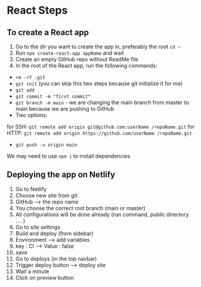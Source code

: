 # React Steps

## To create a React app

1. Go to the dir you want to create the app in, preferably the root `cd ~`
2. Run `npx create-react-app appName` and wait
3. Create an empty GitHub repo without ReadMe file
4. In the root of the React app, run the following commands:

* `rm -rf .git`
* `git init` (you can skip this two steps because git initialize it for me)
* `git add .`
* `git commit -m "first commit"`
* `git branch -m main` - we are changing the main branch from master to main because we are pushing to GitHub
* Two options:

for SSH: `git remote add origin git@github.com:userName /repoName.git`
for HTTP: `git remote add origin https://github.com/userName /repoName.git`
* `git push -u origin main`

We may need to use `npm i` to install dependencies

## Deploying the app on Netlify

1. Go to Netlify
2. Choose new site from git
3. GitHub --> the repo name
4. You choose the correct root branch (main or master)
5. All configurations will be done already (run command, public directory .... )
6. Go to site settings
7. Build and deploy (from sidebar)
8. Environment --> add variables
9. key : CI --> Value : false
10. save
11. Go to deploys (in the top navbar)
12. Trigger deploy button --> deploy site
13. Wait a minute
14. Click on preview button